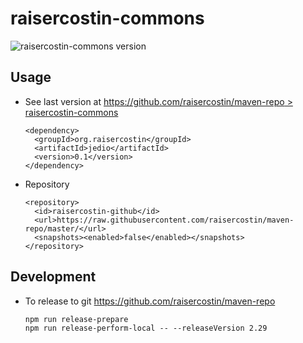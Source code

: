 # raisercostin-commons

![raisercostin-commons version](https://img.shields.io/badge/raisercostin--commons-2.29-blue)

## Usage
- See last version at [https://github.com/raisercostin/maven-repo > raisercostin-commons](https://github.com/raisercostin/maven-repo/tree/master/org/raisercostin/raisercostin-commons)
  ```
  <dependency>
    <groupId>org.raisercostin</groupId>
    <artifactId>jedio</artifactId>
    <version>0.1</version>
  </dependency>
  ```
- Repository
  ```
  <repository>
    <id>raisercostin-github</id>
    <url>https://raw.githubusercontent.com/raisercostin/maven-repo/master/</url>
    <snapshots><enabled>false</enabled></snapshots>
  </repository>
  ```

## Development
- To release to git https://github.com/raisercostin/maven-repo
  ```
  npm run release-prepare
  npm run release-perform-local -- --releaseVersion 2.29
  ```
